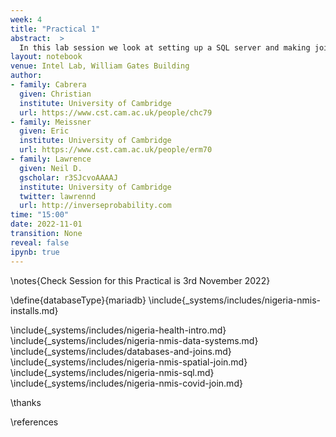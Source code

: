 ```yaml
---
week: 4
title: "Practical 1"
abstract:  >
  In this lab session we look at setting up a SQL server and making joins between different data sets.
layout: notebook
venue: Intel Lab, William Gates Building
author:
- family: Cabrera
  given: Christian
  institute: University of Cambridge
  url: https://www.cst.cam.ac.uk/people/chc79
- family: Meissner
  given: Eric
  institute: University of Cambridge
  url: https://www.cst.cam.ac.uk/people/erm70
- family: Lawrence
  given: Neil D.
  gscholar: r3SJcvoAAAAJ
  institute: University of Cambridge
  twitter: lawrennd
  url: http://inverseprobability.com
time: "15:00"
date: 2022-11-01
transition: None
reveal: false
ipynb: true
---
```



\notes{Check Session for this Practical is 3rd November 2022}

\define{databaseType}{mariadb}
\include{_systems/includes/nigeria-nmis-installs.md}

\include{_systems/includes/nigeria-health-intro.md}
\include{_systems/includes/nigeria-nmis-data-systems.md}
\include{_systems/includes/databases-and-joins.md}
\include{_systems/includes/nigeria-nmis-spatial-join.md}
\include{_systems/includes/nigeria-nmis-sql.md}
\include{_systems/includes/nigeria-nmis-covid-join.md}



\thanks

\references
